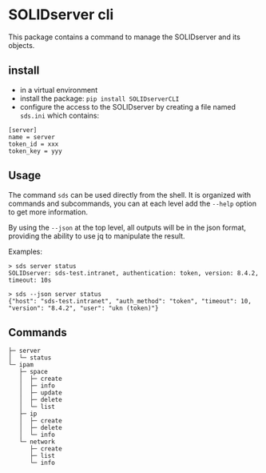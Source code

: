 # SOLIDserver cli

This package contains a command to manage the SOLIDserver and its objects.

## install

* in a virtual environment
* install the package: `pip install SOLIDserverCLI`
* configure the access to the SOLIDserver by creating a file named `sds.ini` which contains:

```text
[server]
name = server
token_id = xxx
token_key = yyy
```

## Usage

The command `sds` can be used directly from the shell. It is organized with commands and subcommands, you can at each level add the `--help` option to get more information.

By using the `--json` at the top level, all outputs will be in the json format, providing the ability to use jq to manipulate the result.

Examples:

```text
> sds server status
SOLIDserver: sds-test.intranet, authentication: token, version: 8.4.2, timeout: 10s

> sds --json server status
{"host": "sds-test.intranet", "auth_method": "token", "timeout": 10, "version": "8.4.2", "user": "ukn (token)"}
```

## Commands

```text
├─ server
│  └─ status
└─ ipam
   ├─ space
   │  ├─ create
   │  ├─ info
   │  ├─ update
   │  ├─ delete
   │  └─ list
   ├─ ip
   │  ├─ create
   │  ├─ delete
   │  └─ info
   └─ network
      ├─ create
      ├─ list
      └─ info
```